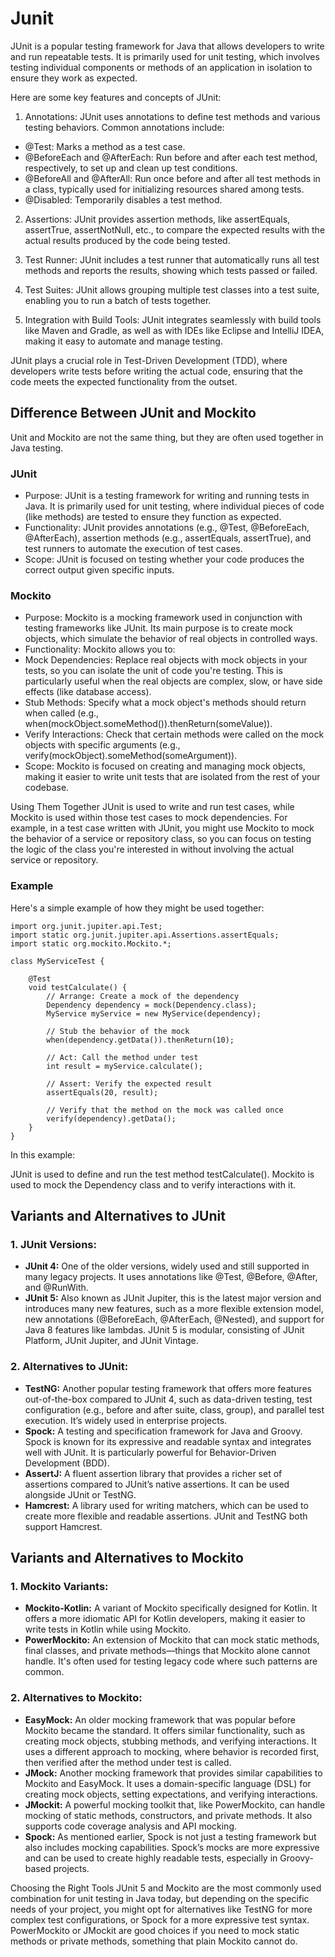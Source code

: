 # Junit

JUnit is a popular testing framework for Java that allows developers to write and run repeatable tests. It is primarily used for unit testing, which involves testing individual components or methods of an application in isolation to ensure they work as expected.

Here are some key features and concepts of JUnit:

1. Annotations: JUnit uses annotations to define test methods and various testing behaviors. Common annotations include:
- @Test: Marks a method as a test case.
- @BeforeEach and @AfterEach: Run before and after each test method, respectively, to set up and clean up test conditions.
- @BeforeAll and @AfterAll: Run once before and after all test methods in a class, typically used for initializing resources shared among tests.
- @Disabled: Temporarily disables a test method.

2. Assertions: JUnit provides assertion methods, like assertEquals, assertTrue, assertNotNull, etc., to compare the expected results with the actual results produced by the code being tested.

3. Test Runner: JUnit includes a test runner that automatically runs all test methods and reports the results, showing which tests passed or failed.

4. Test Suites: JUnit allows grouping multiple test classes into a test suite, enabling you to run a batch of tests together.

5. Integration with Build Tools: JUnit integrates seamlessly with build tools like Maven and Gradle, as well as with IDEs like Eclipse and IntelliJ IDEA, making it easy to automate and manage testing.

JUnit plays a crucial role in Test-Driven Development (TDD), where developers write tests before writing the actual code, ensuring that the code meets the expected functionality from the outset.


## Difference Between JUnit and Mockito

Unit and Mockito are not the same thing, but they are often used together in Java testing.

### JUnit
- Purpose: JUnit is a testing framework for writing and running tests in Java. It is primarily used for unit testing, where individual pieces of code (like methods) are tested to ensure they function as expected.
- Functionality: JUnit provides annotations (e.g., @Test, @BeforeEach, @AfterEach), assertion methods (e.g., assertEquals, assertTrue), and test runners to automate the execution of test cases.
- Scope: JUnit is focused on testing whether your code produces the correct output given specific inputs.

### Mockito
- Purpose: Mockito is a mocking framework used in conjunction with testing frameworks like JUnit. Its main purpose is to create mock objects, which simulate the behavior of real objects in controlled ways.
- Functionality: Mockito allows you to:
- Mock Dependencies: Replace real objects with mock objects in your tests, so you can isolate the unit of code you're testing. This is particularly useful when the real objects are complex, slow, or have side effects (like database access).
- Stub Methods: Specify what a mock object's methods should return when called (e.g., when(mockObject.someMethod()).thenReturn(someValue)).
- Verify Interactions: Check that certain methods were called on the mock objects with specific arguments (e.g., verify(mockObject).someMethod(someArgument)).
- Scope: Mockito is focused on creating and managing mock objects, making it easier to write unit tests that are isolated from the rest of your codebase.

Using Them Together
JUnit is used to write and run test cases, while Mockito is used within those test cases to mock dependencies.
For example, in a test case written with JUnit, you might use Mockito to mock the behavior of a service or repository class, so you can focus on testing the logic of the class you're interested in without involving the actual service or repository.

### Example
Here's a simple example of how they might be used together:

```
import org.junit.jupiter.api.Test;
import static org.junit.jupiter.api.Assertions.assertEquals;
import static org.mockito.Mockito.*;

class MyServiceTest {

    @Test
    void testCalculate() {
        // Arrange: Create a mock of the dependency
        Dependency dependency = mock(Dependency.class);
        MyService myService = new MyService(dependency);
        
        // Stub the behavior of the mock
        when(dependency.getData()).thenReturn(10);

        // Act: Call the method under test
        int result = myService.calculate();

        // Assert: Verify the expected result
        assertEquals(20, result);

        // Verify that the method on the mock was called once
        verify(dependency).getData();
    }
}

```

In this example:

JUnit is used to define and run the test method testCalculate().
Mockito is used to mock the Dependency class and to verify interactions with it.

## Variants and Alternatives to JUnit

### **1. JUnit Versions:**

- **JUnit 4:** One of the older versions, widely used and still supported in many legacy projects. It uses annotations like @Test, @Before, @After, and @RunWith.
- **JUnit 5:** Also known as JUnit Jupiter, this is the latest major version and introduces many new features, such as a more flexible extension model, new annotations (@BeforeEach, @AfterEach, @Nested), and support for Java 8 features like lambdas. JUnit 5 is modular, consisting of JUnit Platform, JUnit Jupiter, and JUnit Vintage.

### **2. Alternatives to JUnit:**

- **TestNG:** Another popular testing framework that offers more features out-of-the-box compared to JUnit 4, such as data-driven testing, test configuration (e.g., before and after suite, class, group), and parallel test execution. It’s widely used in enterprise projects.
- **Spock:** A testing and specification framework for Java and Groovy. Spock is known for its expressive and readable syntax and integrates well with JUnit. It is particularly powerful for Behavior-Driven Development (BDD).
- **AssertJ:** A fluent assertion library that provides a richer set of assertions compared to JUnit’s native assertions. It can be used alongside JUnit or TestNG.
- **Hamcrest:** A library used for writing matchers, which can be used to create more flexible and readable assertions. JUnit and TestNG both support Hamcrest.

## Variants and Alternatives to Mockito

### **1. Mockito Variants:**

- **Mockito-Kotlin:** A variant of Mockito specifically designed for Kotlin. It offers a more idiomatic API for Kotlin developers, making it easier to write tests in Kotlin while using Mockito.
- **PowerMockito:** An extension of Mockito that can mock static methods, final classes, and private methods—things that Mockito alone cannot handle. It's often used for testing legacy code where such patterns are common.

### **2. Alternatives to Mockito:**

- **EasyMock:** An older mocking framework that was popular before Mockito became the standard. It offers similar functionality, such as creating mock objects, stubbing methods, and verifying interactions. It uses a different approach to mocking, where behavior is recorded first, then verified after the method under test is called.
- **JMock:** Another mocking framework that provides similar capabilities to Mockito and EasyMock. It uses a domain-specific language (DSL) for creating mock objects, setting expectations, and verifying interactions.
- **JMockit:** A powerful mocking toolkit that, like PowerMockito, can handle mocking of static methods, constructors, and private methods. It also supports code coverage analysis and API mocking.
- **Spock:** As mentioned earlier, Spock is not just a testing framework but also includes mocking capabilities. Spock’s mocks are more expressive and can be used to create highly readable tests, especially in Groovy-based projects.

Choosing the Right Tools
JUnit 5 and Mockito are the most commonly used combination for unit testing in Java today, but depending on the specific needs of your project, you might opt for alternatives like TestNG for more complex test configurations, or Spock for a more expressive test syntax.
PowerMockito or JMockit are good choices if you need to mock static methods or private methods, something that plain Mockito cannot do.

